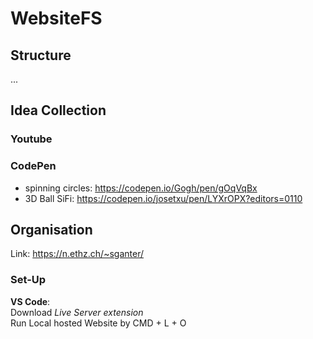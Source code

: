 # WebsiteFS
## Structure
...
## Idea Collection
### Youtube
### CodePen
 - spinning circles: https://codepen.io/Gogh/pen/gOqVqBx
 - 3D Ball SiFi: https://codepen.io/josetxu/pen/LYXrOPX?editors=0110

## Organisation
Link: https://n.ethz.ch/~sganter/

### Set-Up
**VS Code**:  
Download *Live Server extension*  
Run Local hosted Website by CMD + L + O
